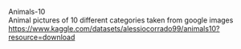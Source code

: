 Animals-10\
Animal pictures of 10 different categories taken from google images\
https://www.kaggle.com/datasets/alessiocorrado99/animals10?resource=download